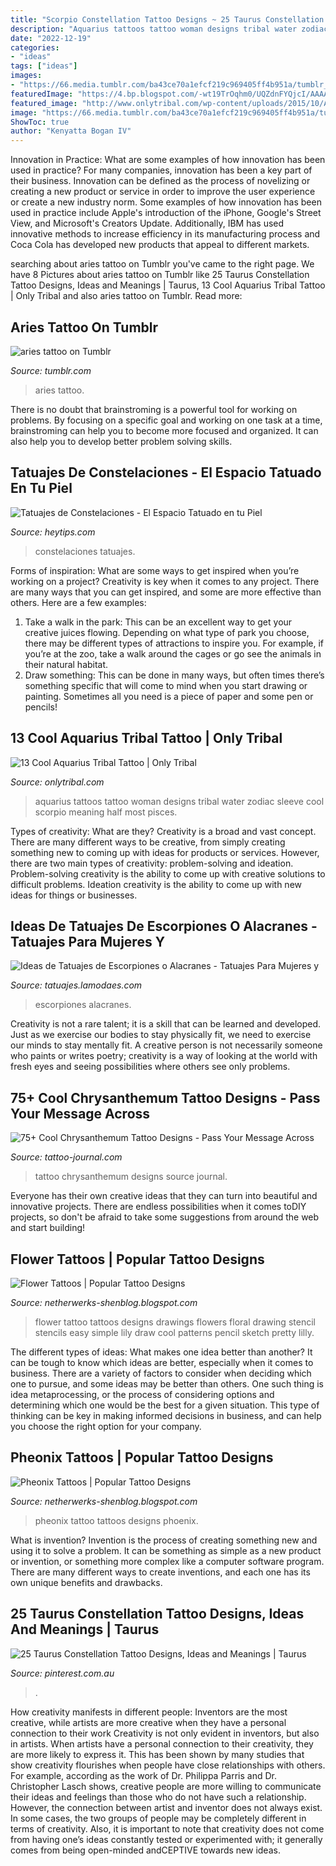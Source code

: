 ```yaml
---
title: "Scorpio Constellation Tattoo Designs ~ 25 Taurus Constellation Tattoo Designs, Ideas And Meanings"
description: "Aquarius tattoos tattoo woman designs tribal water zodiac sleeve cool scorpio meaning half most pisces"
date: "2022-12-19"
categories:
- "ideas"
tags: ["ideas"]
images:
- "https://66.media.tumblr.com/ba43ce70a1efcf219c969405ff4b951a/tumblr_o2zl6wzrEg1rla22ro1_500.jpg"
featuredImage: "https://4.bp.blogspot.com/-wt19TrOqhm0/UQZdnFYQjcI/AAAAAAAAOes/xCyNjQhl4ck/s1600/final-version-of-phoenix-tattoo-622621.jpg"
featured_image: "http://www.onlytribal.com/wp-content/uploads/2015/10/Aquarius-Woman-Tattoo1.jpg"
image: "https://66.media.tumblr.com/ba43ce70a1efcf219c969405ff4b951a/tumblr_o2zl6wzrEg1rla22ro1_500.jpg"
ShowToc: true
author: "Kenyatta Bogan IV"
---
```



Innovation in Practice: What are some examples of how innovation has been used in practice?
For many companies, innovation has been a key part of their business. Innovation can be defined as the process of novelizing or creating a new product or service in order to improve the user experience or create a new industry norm. 
Some examples of how innovation has been used in practice include Apple's introduction of the iPhone, Google's Street View, and Microsoft's Creators Update. Additionally, IBM has used innovative methods to increase efficiency in its manufacturing process and Coca Cola has developed new products that appeal to different markets.

	

		
searching about aries tattoo on Tumblr you've came to the right page. We have 8 Pictures about aries tattoo on Tumblr like 25 Taurus Constellation Tattoo Designs, Ideas and Meanings | Taurus, 13 Cool Aquarius Tribal Tattoo | Only Tribal and also aries tattoo on Tumblr. Read more:
		
    
## Aries Tattoo On Tumblr

<img loading=lazy src="https://66.media.tumblr.com/ba43ce70a1efcf219c969405ff4b951a/tumblr_o2zl6wzrEg1rla22ro1_500.jpg" onerror="this.onerror=null;this.src='https://tse2.mm.bing.net/th?id=OIP.3LzD6T4GorEJevsUWoWoiwHaJ4&amp;pid=15.1';" alt="aries tattoo on Tumblr">

_Source: tumblr.com_

>aries tattoo. 

	

There is no doubt that brainstroming is a powerful tool for working on problems. By focusing on a specific goal and working on one task at a time, brainstroming can help you to become more focused and organized. It can also help you to develop better problem solving skills.

    
## Tatuajes De Constelaciones - El Espacio Tatuado En Tu Piel

<img loading=lazy src="https://www.heytips.com/wp-content/uploads/2017/07/tatuajes-de-constelaciones-para-parejas.jpg" onerror="this.onerror=null;this.src='https://tse1.mm.bing.net/th?id=OIP.5Dt_4XSkU-fsT3kO4NGw5gHaJ3&amp;pid=15.1';" alt="Tatuajes de Constelaciones - El Espacio Tatuado en tu Piel">

_Source: heytips.com_

>constelaciones tatuajes. 

	

Forms of inspiration: What are some ways to get inspired when you’re working on a project?
Creativity is key when it comes to any project. There are many ways that you can get inspired, and some are more effective than others. Here are a few examples: 
1. Take a walk in the park: This can be an excellent way to get your creative juices flowing. Depending on what type of park you choose, there may be different types of attractions to inspire you. For example, if you’re at the zoo, take a walk around the cages or go see the animals in their natural habitat. 
2. Draw something: This can be done in many ways, but often times there’s something specific that will come to mind when you start drawing or painting. Sometimes all you need is a piece of paper and some pen or pencils!

    
## 13 Cool Aquarius Tribal Tattoo | Only Tribal

<img loading=lazy src="http://www.onlytribal.com/wp-content/uploads/2015/10/Aquarius-Woman-Tattoo1.jpg" onerror="this.onerror=null;this.src='https://tse3.mm.bing.net/th?id=OIP.t1bWC5uBT0rlfqCVGwSzaAHaJ4&amp;pid=15.1';" alt="13 Cool Aquarius Tribal Tattoo | Only Tribal">

_Source: onlytribal.com_

>aquarius tattoos tattoo woman designs tribal water zodiac sleeve cool scorpio meaning half most pisces. 

	

Types of creativity: What are they?
Creativity is a broad and vast concept. There are many different ways to be creative, from simply creating something new to coming up with ideas for products or services. However, there are two main types of creativity: problem-solving and ideation. Problem-solving creativity is the ability to come up with creative solutions to difficult problems. Ideation creativity is the ability to come up with new ideas for things or businesses.

    
## Ideas De Tatuajes De Escorpiones O Alacranes - Tatuajes Para Mujeres Y

<img loading=lazy src="http://tatuajes.lamodaes.com/wp-content/uploads/2017/03/Tatuajes-de-Escorpiones-o-Alacranes-7.jpg" onerror="this.onerror=null;this.src='https://tse1.mm.bing.net/th?id=OIP.uPdHGklObhnen_QrkDyTgAHaKe&amp;pid=15.1';" alt="Ideas de Tatuajes de Escorpiones o Alacranes - Tatuajes Para Mujeres y">

_Source: tatuajes.lamodaes.com_

>escorpiones alacranes. 

	

Creativity is not a rare talent; it is a skill that can be learned and developed. Just as we exercise our bodies to stay physically fit, we need to exercise our minds to stay mentally fit. A creative person is not necessarily someone who paints or writes poetry; creativity is a way of looking at the world with fresh eyes and seeing possibilities where others see only problems.

    
## 75+ Cool Chrysanthemum Tattoo Designs - Pass Your Message Across

<img loading=lazy src="https://tattoo-journal.com/wp-content/uploads/2016/08/Chrysanthemum-Tattoo_-3.jpg" onerror="this.onerror=null;this.src='https://tse3.mm.bing.net/th?id=OIP.jzibtqJC3W3PcsVAGDd7CQHaHa&amp;pid=15.1';" alt="75+ Cool Chrysanthemum Tattoo Designs - Pass Your Message Across">

_Source: tattoo-journal.com_

>tattoo chrysanthemum designs source journal. 

	

Everyone has their own creative ideas that they can turn into beautiful and innovative projects. There are endless possibilities when it comes toDIY projects, so don't be afraid to take some suggestions from around the web and start building!

    
## Flower Tattoos | Popular Tattoo Designs

<img loading=lazy src="http://1.bp.blogspot.com/-V9lL9L7Ii6U/UQZYYmpZ5fI/AAAAAAAANpc/SmrIVQ5YljM/s1600/Flower_Tattoo_by_JoyceSun.jpg" onerror="this.onerror=null;this.src='https://tse2.mm.bing.net/th?id=OIP.b-31yrOdyYmdwFJqEY6OFQHaKk&amp;pid=15.1';" alt="Flower Tattoos | Popular Tattoo Designs">

_Source: netherwerks-shenblog.blogspot.com_

>flower tattoo tattoos designs drawings flowers floral drawing stencil stencils easy simple lily draw cool patterns pencil sketch pretty lilly. 

	

The different types of ideas: What makes one idea better than another?
It can be tough to know which ideas are better, especially when it comes to business. There are a variety of factors to consider when deciding which one to pursue, and some ideas may be better than others. One such thing is idea metaprocessing, or the process of considering options and determining which one would be the best for a given situation. This type of thinking can be key in making informed decisions in business, and can help you choose the right option for your company.

    
## Pheonix Tattoos | Popular Tattoo Designs

<img loading=lazy src="https://4.bp.blogspot.com/-wt19TrOqhm0/UQZdnFYQjcI/AAAAAAAAOes/xCyNjQhl4ck/s1600/final-version-of-phoenix-tattoo-622621.jpg" onerror="this.onerror=null;this.src='https://tse3.mm.bing.net/th?id=OIP.10G-wLQS9jDcZ8PFjOI3ewHaNb&amp;pid=15.1';" alt="Pheonix Tattoos | Popular Tattoo Designs">

_Source: netherwerks-shenblog.blogspot.com_

>pheonix tattoo tattoos designs phoenix. 

	

What is invention?
Invention is the process of creating something new and using it to solve a problem. It can be something as simple as a new product or invention, or something more complex like a computer software program. There are many different ways to create inventions, and each one has its own unique benefits and drawbacks.

    
## 25 Taurus Constellation Tattoo Designs, Ideas And Meanings | Taurus

<img loading=lazy src="https://i.pinimg.com/736x/58/5d/18/585d1871cf2c9691388a4f1ce3525b5e.jpg" onerror="this.onerror=null;this.src='https://tse4.mm.bing.net/th?id=OIP.5g5g0kUWAb1iH8uwX4ZTpgHaLH&amp;pid=15.1';" alt="25 Taurus Constellation Tattoo Designs, Ideas and Meanings | Taurus">

_Source: pinterest.com.au_

>. 

	

How creativity manifests in different people: Inventors are the most creative, while artists are more creative when they have a personal connection to their work
Creativity is not only evident in inventors, but also in artists. When artists have a personal connection to their creativity, they are more likely to express it. This has been shown by many studies that show creativity flourishes when people have close relationships with others. For example, according as the work of Dr. Philippa Parris and Dr. Christopher Lasch shows, creative people are more willing to communicate their ideas and feelings than those who do not have such a relationship. 
However, the connection between artist and inventor does not always exist. In some cases, the two groups of people may be completely different in terms of creativity. Also, it is important to note that creativity does not come from having one’s ideas constantly tested or experimented with; it generally comes from being open-minded andCEPTIVE towards new ideas.

